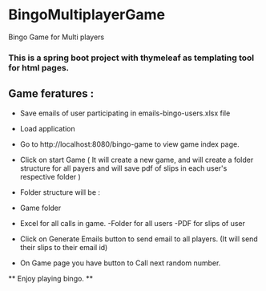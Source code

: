# BingoMultiplayerGame
Bingo Game for Multi players

### This is a spring boot project with thymeleaf as templating tool for html pages.

## Game feratures :

- Save emails of user participating in emails-bingo-users.xlsx file
- Load application
- Go to http://localhost:8080/bingo-game to view game index page.
- Click on start Game ( It will create a new game, and will create a folder structure for all payers and will save pdf of slips in each user's respective folder )
- Folder structure will be : 
-   Game folder
   - Excel for all calls in game.
   -Folder for all users
   -PDF for slips of user
        
- Click on Generate Emails button to send email to all players. (It will send their slips to their email id)
- On Game page you have button to Call next random number.

** Enjoy playing bingo. **
